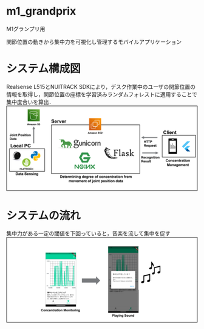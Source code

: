 # m1_grandprix
M1グランプリ用

関節位置の動きから集中力を可視化し管理するモバイルアプリケーション

# システム構成図
Realsense L515とNUITRACK SDKにより，デスク作業中のユーザの関節位置の情報を取得し，関節位置の座標を学習済みランダムフォレストに適用することで集中度合いを算出．
![システム概要図](img/system.png)

# システムの流れ
集中力がある一定の閾値を下回っていると，音楽を流して集中を促す
![システムの流れ](img/flow.png)
